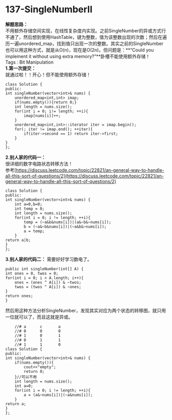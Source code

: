 # 137-SingleNumberII

**解题思路：**  
不用额外存储空间实现，在线性复杂度内实现。之前SingleNumber的异或方式行不通了，然后想到使用HashTable，键为整数，值为该整数出现的次数；然后在遍历一遍unordered\_map，找到值只出现一次的整数。其实之前的SingleNumber也可以用这种方式，就是从O\(n\)，现在是O\(2n\)。但问题是：**“Could you implement it without using extra memory?”**卧槽不能使用额外存储！  
Tags : Bit Manipulation  
**1.第一次提交：**  
就通过啦！！开心！但不能使用额外存储！

```text
class Solution {
public:
int singleNumber(vector<int>& nums) {
    unordered_map<int,int> imap;
    if(nums.empty()){return 0;}
    int length = nums.size();
    for(int i = 0; i!= length; ++i){
        imap[nums[i]]++; 
    }
    unordered_map<int,int>::iterator iter = imap.begin();
    for(; iter != imap.end(); ++iter){
        if(iter->second == 1) return iter->first;
    }
}
};
```

**2.别人家的代码一：**  
很详细的数字电路状态转移方法！  
参考[https://discuss.leetcode.com/topic/22821/an-general-way-to-handle-all-this-sort-of-questions/2](https://discuss.leetcode.com/topic/22821/an-general-way-to-handle-all-this-sort-of-questions/2)

```text
class Solution {
public:
int singleNumber(vector<int>& nums) {
    int a=0,b=0;
    int temp = 0;
    int length = nums.size();
    for(int i = 0; i != length; ++i){
        temp = (~a&b&nums[i])|(a&~b&~nums[i]);
        b = (~a&~b&nums[i])|(~a&b&~nums[i]);
        a = temp;
    }
return a|b;
}
};
```

**3.别人家的代码二：** 需要好好学习数电了。

```text
public int singleNumber(int[] A) {
int ones = 0, twos = 0;
for(int i = 0; i < A.length; i++){
    ones = (ones ^ A[i]) & ~twos;
    twos = (twos ^ A[i]) & ~ones;
}
return ones;
}
```

然后用这种方法分析SingleNumber，发现其实对应为两个状态的转移图，就只用一位就可以了，而且这就是异或。

```text
    //# a      c       a
    //# 0      0       0
    //# 1      0       1 
    //# 0      1       1
    //# 1      1       0
class Solution {
public:
int singleNumber(vector<int>& nums) {
    if(nums.empty()){
        cout<<"empty";
        return 0;
    }//可以不用
    int length = nums.size();
    int a=0;
    for(int i = 0; i != length; ++i){
        a = (a&~nums[i])|(~a&nums[i]);
    }
return a;
}
};
```

